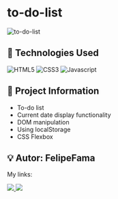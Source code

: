 # to-do-list

![to-do-list](https://github.com/user-attachments/assets/fa4636ac-6eec-4982-a40e-f8ee45cb60fc)

## :wrench: Technologies Used
![HTML5](https://img.shields.io/badge/html5-%23E34F26.svg?style=for-the-badge&logo=html5&logoColor=white)
![CSS3](https://img.shields.io/badge/css3-%231572B6.svg?style=for-the-badge&logo=css3&logoColor=white)
![Javascript](https://img.shields.io/badge/JavaScript-F7DF1E?style=for-the-badge&logo=javascript&logoColor=black)

## :book: Project Information
- To-do list
- Current date display functionality
- DOM manipulation
- Using localStorage
- CSS Flexbox

## :bulb:	Autor: FelipeFama
   My links:
   
   <a href="https://www.linkedin.com/in/felipe-fama/">
    <img src="https://img.shields.io/badge/LinkedIn-0077B5?style=for-the-badge&logo=linkedin&logoColor=white">
   </a> 
   
  <a href="https://github.com/lipehfama">
   <img src="https://img.shields.io/badge/GitHub-100000?style=for-the-badge&logo=github&logoColor=white">
  </a>
